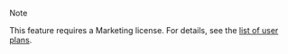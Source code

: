 <!-- markdownlint-disable-file MD041 -->
> [!NOTE]
> This feature requires a Marketing license. For details, see the [list of user plans][1].

<!-- Referenced links -->
[1]: ../../docs/admin/license/user-plans.md
